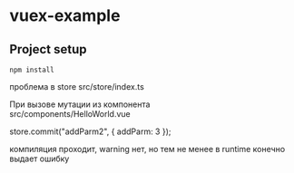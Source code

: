 # vuex-example

## Project setup
```
npm install
```

проблема в store src/store/index.ts

При вызове мутации из компонента  
src/components/HelloWorld.vue

store.commit("addParm2", { addParm: 3 });

компиляция проходит, warning нет, но тем не менее в runtime конечно выдает ошибку